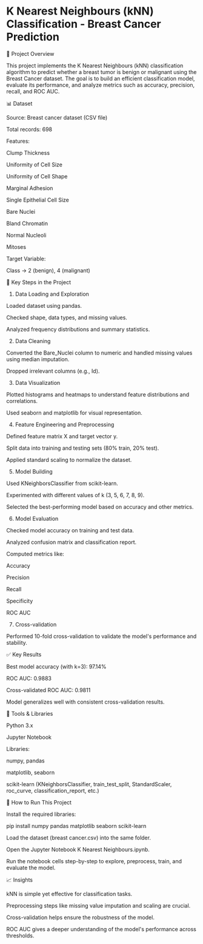 # K Nearest Neighbours (kNN) Classification - Breast Cancer Prediction
📂 Project Overview

This project implements the K Nearest Neighbours (kNN) classification algorithm to predict whether a breast tumor is benign or malignant using the Breast Cancer dataset. The goal is to build an efficient classification model, evaluate its performance, and analyze metrics such as accuracy, precision, recall, and ROC AUC.

📊 Dataset

Source: Breast cancer dataset (CSV file)

Total records: 698

Features:

Clump Thickness

Uniformity of Cell Size

Uniformity of Cell Shape

Marginal Adhesion

Single Epithelial Cell Size

Bare Nuclei

Bland Chromatin

Normal Nucleoli

Mitoses

Target Variable:

Class → 2 (benign), 4 (malignant)

🔢 Key Steps in the Project
1. Data Loading and Exploration

Loaded dataset using pandas.

Checked shape, data types, and missing values.

Analyzed frequency distributions and summary statistics.

2. Data Cleaning

Converted the Bare_Nuclei column to numeric and handled missing values using median imputation.

Dropped irrelevant columns (e.g., Id).

3. Data Visualization

Plotted histograms and heatmaps to understand feature distributions and correlations.

Used seaborn and matplotlib for visual representation.

4. Feature Engineering and Preprocessing

Defined feature matrix X and target vector y.

Split data into training and testing sets (80% train, 20% test).

Applied standard scaling to normalize the dataset.

5. Model Building

Used KNeighborsClassifier from scikit-learn.

Experimented with different values of k (3, 5, 6, 7, 8, 9).

Selected the best-performing model based on accuracy and other metrics.

6. Model Evaluation

Checked model accuracy on training and test data.

Analyzed confusion matrix and classification report.

Computed metrics like:

Accuracy

Precision

Recall

Specificity

ROC AUC

7. Cross-validation

Performed 10-fold cross-validation to validate the model's performance and stability.

✅ Key Results

Best model accuracy (with k=3): 97.14%

ROC AUC: 0.9883

Cross-validated ROC AUC: 0.9811

Model generalizes well with consistent cross-validation results.

📂 Tools & Libraries

Python 3.x

Jupyter Notebook

Libraries:

numpy, pandas

matplotlib, seaborn

scikit-learn (KNeighborsClassifier, train_test_split, StandardScaler, roc_curve, classification_report, etc.)

🚀 How to Run This Project

Install the required libraries:

pip install numpy pandas matplotlib seaborn scikit-learn


Load the dataset (breast cancer.csv) into the same folder.

Open the Jupyter Notebook K Nearest Neighbours.ipynb.

Run the notebook cells step-by-step to explore, preprocess, train, and evaluate the model.

📈 Insights

kNN is simple yet effective for classification tasks.

Preprocessing steps like missing value imputation and scaling are crucial.

Cross-validation helps ensure the robustness of the model.

ROC AUC gives a deeper understanding of the model's performance across thresholds.


